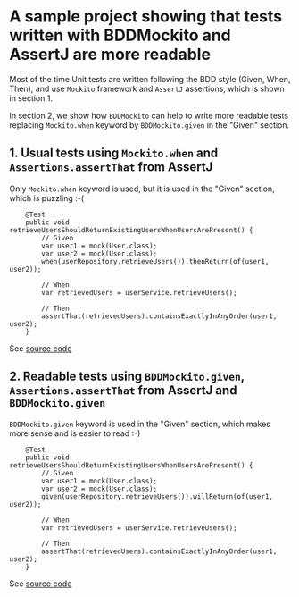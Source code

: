 # A sample project showing that tests written with BDDMockito and AssertJ are more readable

Most of the time Unit tests are written following the BDD style (Given, When, Then), and use `Mockito` framework and
`AssertJ` assertions, which is shown in section 1.

In section 2, we show how `BDDMockito` can help to write more readable tests replacing `Mockito.when` keyword by
`BDDMockito.given` in the "Given" section.

## 1. Usual tests using `Mockito.when` and `Assertions.assertThat` from AssertJ

Only `Mockito.when` keyword is used, but it is used in the "Given" section, which is puzzling :-(

```
    @Test
    public void retrieveUsersShouldReturnExistingUsersWhenUsersArePresent() {
        // Given
        var user1 = mock(User.class);
        var user2 = mock(User.class);
        when(userRepository.retrieveUsers()).thenReturn(of(user1, user2));

        // When
        var retrievedUsers = userService.retrieveUsers();

        // Then
        assertThat(retrievedUsers).containsExactlyInAnyOrder(user1, user2);
    }
```

See [source code](src/test/java/org/grumpyf0x48/readable/UserServiceTest.java)

## 2. Readable tests using `BDDMockito.given`, `Assertions.assertThat` from AssertJ and `BDDMockito.given`

`BDDMockito.given` keyword is used in the "Given" section, which makes more sense and is easier to read :-)

```
    @Test
    public void retrieveUsersShouldReturnExistingUsersWhenUsersArePresent() {
        // Given
        var user1 = mock(User.class);
        var user2 = mock(User.class);
        given(userRepository.retrieveUsers()).willReturn(of(user1, user2));

        // When
        var retrievedUsers = userService.retrieveUsers();

        // Then
        assertThat(retrievedUsers).containsExactlyInAnyOrder(user1, user2);
    }
```

See [source code](src/test/java/org/grumpyf0x48/readable/UserServiceBDDStyleTest.java)
